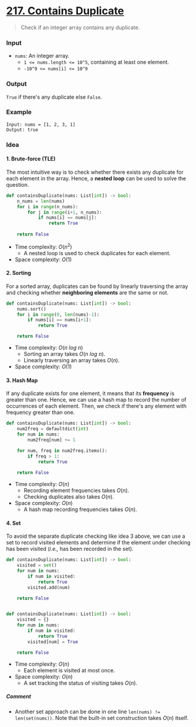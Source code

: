 # [217. Contains Duplicate](https://leetcode.com/problems/contains-duplicate/)
> Check if an integer array contains any duplicate.
### Input
* `nums`: An integer array.
	* `1 <= nums.length <= 10^5`, containing at least one element.
	* `-10^9 <= nums[i] <= 10^9`
### Output
`True` if there's any duplicate else `False`.
### Example
```
Input: nums = [1, 2, 3, 1]
Output: true
```
### Idea
#### 1. Brute-force (TLE)
The most intuitive way is to check whether there exists any duplicate for each element in the array. Hence, a **nested loop** can be used to solve the question.
```python
def containsDuplicate(nums: List[int]) -> bool:
    n_nums = len(nums)
    for i in range(n_nums):
        for j in range(i+1, n_nums):
            if nums[i] == nums[j]:
                return True
    
    return False
```
* Time complexity: $O(n^2)$
	* A nested loop is used to check duplicates for each element.
* Space complexity: $O(1)$
#### 2. Sorting
For a sorted array, duplicates can be found by linearly traversing the array and checking whether **neighboring elements** are the same or not.
```python
def containsDuplicate(nums: List[int]) -> bool:
    nums.sort()
    for i in range(0, len(nums)-1):
        if nums[i] == nums[i+1]:
            return True

    return False
```
* Time complexity: $O(n\ log\ n)$
	* Sorting an array takes $O(n\ log\ n)$.
	* Linearly traversing an array takes $O(n)$.
* Space complexity: $O(1)$
#### 3. Hash Map
If any duplicate exists for one element, it means that its **frequency** is greater than one. Hence, we can use a hash map to record the number of occurrences of each element. Then, we check if there's any element with frequency greater than one.
```python
def containsDuplicate(nums: List[int]) -> bool:
    num2freq = defaultdict(int)
    for num in nums:
        num2freq[num] += 1

    for num, freq in num2freq.items():
        if freq > 1:
            return True
        
    return False
```
* Time complexity: $O(n)$
	* Recording element frequencies takes $O(n)$.
	* Checking duplicates also takes $O(n)$.
* Space complexity: $O(n)$
	* A hash map recording frequencies takes $O(n)$.
#### 4. Set
To avoid the separate duplicate checking like idea 3 above, we can use a set to record visited elements and determine if the element under checking has been visited (*i.e.,* has been recorded in the set).
```python
def containsDuplicate(nums: List[int]) -> bool:
    visited = set()
    for num in nums:
        if num in visited:
            return True
        visited.add(num)

    return False


def containsDuplicate(nums: List[int]) -> bool:
    visited = {}
    for num in nums:
        if num in visited:
            return True
        visited[num] = True

    return False
```
* Time complexity: $O(n)$
	* Each element is visited at most once.
* Space complexity: $O(n)$
	* A set tracking the status of visiting takes $O(n)$.
##### Comment
* Another set approach can be done in one line `len(nums) != len(set(nums))`. Note that the built-in set construction takes $O(n)$ itself.